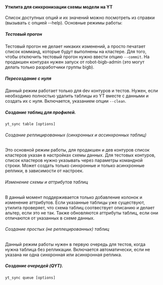 #### Утилита для синхронизации схемы модели на YT

Список доступных опций и их значений можно посмотреть из справки (вызывать с опцией --help).
Основные режимы работы:

##### Тестовый прогон
Тестовый прогон не делает никаких изменений, а просто печатает список комманд, 
которые будут выполнены на кластере. Для того, чтобы отключить тестовый прогон 
нужно ввести опцию `--commit`. На продакшен контурах нужен запуск от robot-bigb-admin (это могут делать только разработчики группы bigb).

##### Пересоздание с нуля
Данный режим работает только для dev контуров и тестов.
Нужен, если необходимо полностью удалить таблицы из YT вместе с данными и создать их с нуля.
Включается, указанием опции `--clean`.

##### Создание таблиц для профилей.
`yt_sync table [options]`

###### Cоздание реплицированных (синхронных и ассинхронных таблиц)
Это основной режим работы, для продакшен и дев контуров список кластеров указан в настройках схемы данных.
Для тестовых контуров, список кластеров нужно указывать через параметры командной строки.
Может создать только синхронные и только асинхронные реплики, в зависимости от настроек.

###### Изменение схемы и аттрибутов таблиц
В данный момент поддерживается только добавление колонок и изменение аттрибутов.
Если указанные таблицы уже существуют, утилита проверяет, что схема таблиц соотвествует
описанию и делает альтер, если это не так. Также обновляются аттрибуты таблиц, если они 
отличаются от указанных в схеме данных.

###### Создание простых (не реплецированных) таблиц
Данный режим работы нужен в первую очередь для тестов, когда
нужна таблица без репликации. Включается автоматически, если не указана 
ни одна синхронная или асинхронная реплика.

##### Создание очередей (QYT).
`yt_sync queue [options]`
